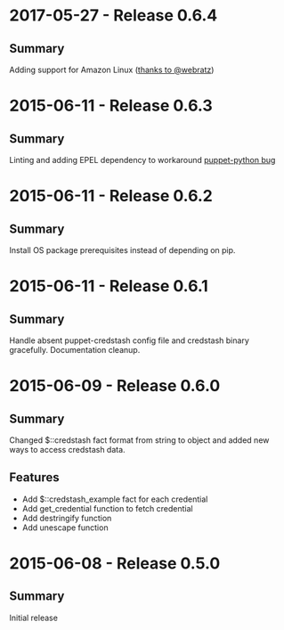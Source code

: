 # 2017-05-27 - Release 0.6.4
## Summary

Adding support for Amazon Linux ([thanks to @webratz](https://github.com/gene1wood/puppet-credstash/pull/3))

# 2015-06-11 - Release 0.6.3
## Summary

Linting and adding EPEL dependency to workaround [puppet-python bug](https://github.com/stankevich/puppet-python/issues/196)

# 2015-06-11 - Release 0.6.2
## Summary

Install OS package prerequisites instead of depending on pip.

# 2015-06-11 - Release 0.6.1
## Summary

Handle absent puppet-credstash config file and credstash binary gracefully. 
Documentation cleanup.

# 2015-06-09 - Release 0.6.0
## Summary

Changed $::credstash fact format from string to object and added new ways to
access credstash data.

## Features
- Add $::credstash_example fact for each credential
- Add get_credential function to fetch credential
- Add destringify function
- Add unescape function

# 2015-06-08 - Release 0.5.0
## Summary
Initial release
